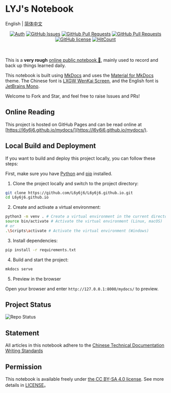 # LYJ's Notebook

English | [简体中文](./README.zh-CN.md)

<div align="center">

[![Auth](https://img.shields.io/badge/Auth-LYJ-ff69b4)](https://github.com/LightYourJourney)
[![GitHub Issues](https://img.shields.io/github/issues/L6y6j6/L6y6j6.github.io.svg)](https://github.com/L6y6j6/L6y6j6.github.io/issues)
[![GitHub Pull Requests](https://img.shields.io/github/issues-pr/L6y6j6/L6y6j6.github.io)](https://github.com/L6y6j6/L6y6j6.github.io/pulls)
[![GitHub Pull Requests](https://img.shields.io/github/stars/L6y6j6/L6y6j6.github.io)](https://github.com/L6y6j6/L6y6j6.github.io/stargazers)
[![GitHub license](https://img.shields.io/github/license/L6y6j6/L6y6j6.github.io)](https://github.com/L6y6j6/L6y6j6.github.io/blob/main/LICENSE)
[![HitCount](https://views.whatilearened.today/views/github/L6y6j6/L6y6j6.github.io.svg)](https://github.com/L6y6j6/L6y6j6.github.io)

</div>

<div align="center">
<img src="https://cdn.jsdelivr.net/gh/eryajf/tu@main/img/image_20240420_214408.gif" width="800"  height="3">
</div><br>

This is a **very rough** [online public notebook 📝](https://l6y6j6.github.io/mydocs/), mainly used to record and back up things learned daily.

This notebook is built using [MkDocs](https://www.mkdocs.org/) and uses the [Material for MkDocs](https://squidfunk.github.io/mkdocs-material/) theme. The Chinese font is [LXGW WenKai Screen](https://github.com/lxgw/LxgwWenKai-Screen), and the English font is [JetBrains Mono](https://www.jetbrains.com/lp/mono/).

Welcome to Fork and Star, and feel free to raise Issues and PRs!

## Online Reading

This project is hosted on GitHub Pages and can be read online at [https://l6y6j6.github.io/mydocs/](https://l6y6j6.github.io/mydocs/).

## Local Build and Deployment

If you want to build and deploy this project locally, you can follow these steps:

First, make sure you have [Python](https://www.python.org/) and [pip](https://pypi.org/project/pip/) installed.

1. Clone the project locally and switch to the project directory:

```bash
git clone https://github.com/L6y6j6/L6y6j6.github.io.git
cd L6y6j6.github.io
```

2. Create and activate a virtual environment:

```bash
python3 -m venv . # Create a virtual environment in the current directory
source bin/activate # Activate the virtual environment (Linux, macOS)
# or
.\Scripts\activate # Activate the virtual environment (Windows)
```

3. Install dependencies:

```bash
pip install -r requirements.txt
```

4. Build and start the project:

```bash
mkdocs serve
```

5. Preview in the browser

Open your browser and enter `http://127.0.0.1:8000/mydocs/` to preview.

## Project Status

![Repo Status](https://repobeats.axiom.co/api/embed/4a9bf61ce86de837edc7c393171a5e2ecdda2d53.svg)

## Statement

All articles in this notebook adhere to the [Chinese Technical Documentation Writing Standards](https://github.com/ruanyf/document-style-guide)

## Permission

This notebook is available freely under [the CC BY-SA 4.0 license](https://creativecommons.org/licenses/by-sa/4.0/). See more details in [LICENSE](./LICENSE)。
